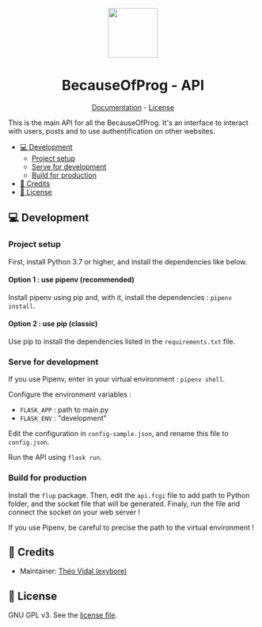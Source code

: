 <div align="center">
    <img src="https://cdn.becauseofprog.fr/logos/bop-transparent.png" width="100" />
    <h1>BecauseOfProg - API</h1>
    <a href="https://github.com/BecauseOfProg/api-docs">Documentation</a> - <a href="./LICENSE">License</a>
</div>

This is the main API for all the BecauseOfProg. It's an interface to interact with users, posts and to use authentification on other websites.

- [💻 Development](#-development)
  - [Project setup](#project-setup)
  - [Serve for development](#serve-for-development)
  - [Build for production](#build-for-production)
- [📜 Credits](#-credits)
- [🔐 License](#-license)

## 💻 Development

### Project setup

First, install Python 3.7 or higher, and install the dependencies like below.

#### Option 1 : use pipenv (recommended)

Install pipenv using pip and, with it, install the dependencies : `pipenv install`.

#### Option 2 : use pip (classic)

Use pip to install the dependencies listed in the `requirements.txt` file.

### Serve for development

If you use Pipenv, enter in your virtual environment : `pipenv shell`.

Configure the environment variables :

- `FLASK_APP` : path to main.py
- `FLASK_ENV` : "development"

Edit the configuration in `config-sample.json`, and rename this file to `config.json`.

Run the API using `flask run`.

### Build for production

Install the `flup` package. Then, edit the `api.fcgi` file to add path to Python folder, and the socket file that will be generated. Finaly, run the file and connect the socket on your web server !

If you use Pipenv, be careful to precise the path to the virtual environment !

## 📜 Credits

- Maintainer: [Théo Vidal (exybore)](https://github.com/exybore)

## 🔐 License

GNU GPL v3. See the [license file](./LICENSE).
